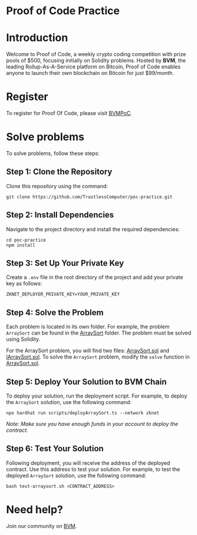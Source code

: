 # Proof of Code Practice

# Introduction
Welcome to Proof of Code, a weekly crypto coding competition with prize pools of $500, focusing initially on Solidity problems. Hosted by **BVM**, the leading Rollup-As-A-Service platform on Bitcoin, Proof of Code enables anyone to launch their own blockchain on Bitcoin for just $99/month.

# Register 
To register for Proof Of Code, please visit [BVMPoC](https://bvm.network/PoC).

# Solve problems
To solve problems, follow these steps:
## Step 1: Clone the Repository
Clone this repository using the command:
```
git clone https://github.com/TrustlessComputer/poc-practice.git
```
## Step 2: Install Dependencies
Navigate to the project directory and install the required dependencies:
```
cd poc-practice
npm install 
```
## Step 3: Set Up Your Private Key
Create a `.env` file in the root directory of the project and add your private key as follows:
```
ZKNET_DEPLOYER_PRIVATE_KEY=YOUR_PRIVATE_KEY
```
## Step 4: Solve the Problem
Each problem is located in its own folder. For example, the problem `ArraySort` can be found in the [ArraySort](contracts/ArraySort/) folder. The problem must be solved using Solidity.

For the ArraySort problem, you will find two files: [ArraySort.sol](contracts/ArraySort/ArraySort.sol) and [IArraySort.sol](contracts/ArraySort/IArraySort.sol). To solve the `ArraySort` problem, modify the `solve` function in [ArraySort.sol](contracts/ArraySort/ArraySort.sol).


## Step 5: Deploy Your Solution to BVM Chain
To deploy your solution, run the deployment script. For example, to deploy the `ArraySort` solution, use the following command:

```
npx hardhat run scripts/deployArraySort.ts --network zknet
```

*Note: Make sure you have enough funds in your account to deploy the contract.*

## Step 6: Test Your Solution
Following deployment, you will receive the address of the deployed contract. Use this address to test your solution. For example, to test the deployed `ArraySort` solution, use the following command:
```
bash test-arraysort.sh <CONTRACT_ADDRESS>
```
# Need help?
Join our community on [BVM](https://bvm.network/).